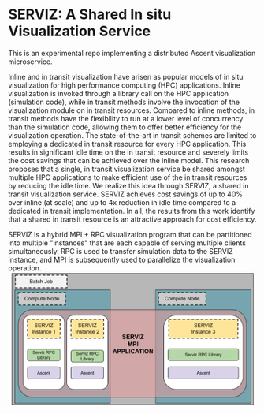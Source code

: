 SERVIZ: A Shared In situ Visualization Service
==============================
This is an experimental repo implementing a distributed Ascent visualization microservice.

Inline and in transit visualization have arisen as popular models of in situ visualization for high performance computing (HPC) applications. Inline visualization is invoked through a library call on the HPC application (simulation code), while in transit methods involve the invocation of the visualization module on in transit resources. Compared to inline methods, in transit methods have the flexibility to run at a lower level of concurrency than the simulation code, allowing them to offer better efficiency for the visualization operation. The state-of-the-art in transit schemes are limited to employing a dedicated in transit resource for every HPC application.
This results in significant idle time on the in transit resource and severely limits the cost savings that can be achieved over the inline model.
This research proposes that a single, in transit visualization service be shared amongst multiple HPC applications to make efficient use of the in transit resources by reducing the idle time. We realize this idea through SERVIZ, a shared in transit visualization service. SERVIZ achieves cost savings of up to 40% over inline (at scale) and up to 4x reduction in idle time compared to a dedicated in transit implementation.
In all, the results from this work identify that a shared in transit resource is an attractive approach for cost efficiency.

SERVIZ is a hybrid MPI + RPC visualization program that can be partitioned into multiple "instances" that are each capable
of serving multiple clients simultaneously. RPC is used to transfer simulation data to the SERVIZ instance, and MPI is subsequently used to
parallelize the visualization operation. 
![SERVIZ](SERVIZ.svg)
